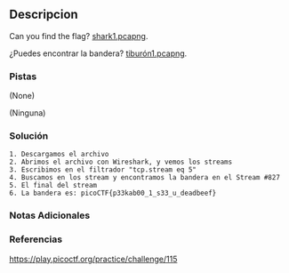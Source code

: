 ## Descripcion
Can you find the flag? [shark1.pcapng](https://mercury.picoctf.net/static/4c996ecfb7fbada15a9799511f24dc99/shark1.pcapng).

¿Puedes encontrar la bandera? [tiburón1.pcapng](https://mercury.picoctf.net/static/4c996ecfb7fbada15a9799511f24dc99/shark1.pcapng).
### Pistas
(None)

(Ninguna)
### Solución
```
1. Descargamos el archivo
2. Abrimos el archivo con Wireshark, y vemos los streams
3. Escribimos en el filtrador "tcp.stream eq 5"
4. Buscamos en los stream y encontramos la bandera en el Stream #827
5. El final del stream 
6. La bandera es: picoCTF{p33kab00_1_s33_u_deadbeef}
```
### Notas Adicionales


### Referencias
https://play.picoctf.org/practice/challenge/115